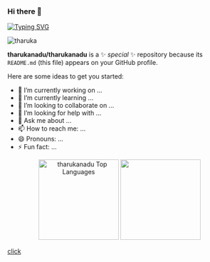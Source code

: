### Hi there 👋

<a href="https://git.io/typing-svg"><img src="https://readme-typing-svg.herokuapp.com?font=Fira+Code&pause=1000&width=435&lines=my+name+is+tharuka" alt="Typing SVG" /></a>

<p align="left"> <img src="https://komarev.com/ghpvc/?username=tharukanadu&label=Profile%20views&color=0e75b6&style=flat" alt="tharuka" /> </p>

**tharukanadu/tharukanadu** is a ✨ _special_ ✨ repository because its `README.md` (this file) appears on your GitHub profile.

Here are some ideas to get you started:

- 🔭 I’m currently working on ...
- 🌱 I’m currently learning ...
- 👯 I’m looking to collaborate on ...
- 🤔 I’m looking for help with ...
- 💬 Ask me about ...
- 📫 How to reach me: ...
- 😄 Pronouns: ...
- ⚡ Fun fact: ...

<p align="center">
<img height="180px" alt="tharukanadu Top Languages" src="https://github-readme-stats.vercel.app/api/top-langs/?username=tharukanadu&langs_count=8&count_private=true&layout=compact&theme=react&hide_border=true"/>
<img height="180px" title="streak-stats" alt="" src="https://github-readme-streak-stats.herokuapp.com?user=tharukanadu&theme=monokai-metallian&hide_border=true"/>
</p>


<a href="https://tharukanadu.github.io/My-Profile/">click<a/>
